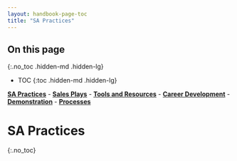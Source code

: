 ```yaml
---
layout: handbook-page-toc
title: "SA Practices"
---
```


## On this page
{:.no_toc .hidden-md .hidden-lg}

- TOC
{:toc .hidden-md .hidden-lg}

[**SA Practices**](../sa-practices) - [**Sales Plays**](../sales-plays) - [**Tools and Resources**](../tools-and-resources) - [**Career Development**](../career-development) - [**Demonstration**](../demonstrations) - [**Processes**](../processes)

# SA Practices
{:.no_toc}
